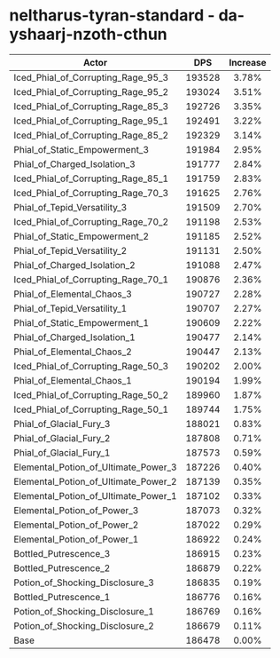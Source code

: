 # neltharus-tyran-standard - da-yshaarj-nzoth-cthun
| Actor | DPS | Increase |
|---|:---:|:---:|
|Iced_Phial_of_Corrupting_Rage_95_3|193528|3.78%|
|Iced_Phial_of_Corrupting_Rage_95_2|193024|3.51%|
|Iced_Phial_of_Corrupting_Rage_85_3|192726|3.35%|
|Iced_Phial_of_Corrupting_Rage_95_1|192491|3.22%|
|Iced_Phial_of_Corrupting_Rage_85_2|192329|3.14%|
|Phial_of_Static_Empowerment_3|191984|2.95%|
|Phial_of_Charged_Isolation_3|191777|2.84%|
|Iced_Phial_of_Corrupting_Rage_85_1|191759|2.83%|
|Iced_Phial_of_Corrupting_Rage_70_3|191625|2.76%|
|Phial_of_Tepid_Versatility_3|191509|2.70%|
|Iced_Phial_of_Corrupting_Rage_70_2|191198|2.53%|
|Phial_of_Static_Empowerment_2|191185|2.52%|
|Phial_of_Tepid_Versatility_2|191131|2.50%|
|Phial_of_Charged_Isolation_2|191088|2.47%|
|Iced_Phial_of_Corrupting_Rage_70_1|190876|2.36%|
|Phial_of_Elemental_Chaos_3|190727|2.28%|
|Phial_of_Tepid_Versatility_1|190707|2.27%|
|Phial_of_Static_Empowerment_1|190609|2.22%|
|Phial_of_Charged_Isolation_1|190477|2.14%|
|Phial_of_Elemental_Chaos_2|190447|2.13%|
|Iced_Phial_of_Corrupting_Rage_50_3|190202|2.00%|
|Phial_of_Elemental_Chaos_1|190194|1.99%|
|Iced_Phial_of_Corrupting_Rage_50_2|189960|1.87%|
|Iced_Phial_of_Corrupting_Rage_50_1|189744|1.75%|
|Phial_of_Glacial_Fury_3|188021|0.83%|
|Phial_of_Glacial_Fury_2|187808|0.71%|
|Phial_of_Glacial_Fury_1|187573|0.59%|
|Elemental_Potion_of_Ultimate_Power_3|187226|0.40%|
|Elemental_Potion_of_Ultimate_Power_2|187139|0.35%|
|Elemental_Potion_of_Ultimate_Power_1|187102|0.33%|
|Elemental_Potion_of_Power_3|187073|0.32%|
|Elemental_Potion_of_Power_2|187022|0.29%|
|Elemental_Potion_of_Power_1|186922|0.24%|
|Bottled_Putrescence_3|186915|0.23%|
|Bottled_Putrescence_2|186879|0.22%|
|Potion_of_Shocking_Disclosure_3|186835|0.19%|
|Bottled_Putrescence_1|186776|0.16%|
|Potion_of_Shocking_Disclosure_1|186769|0.16%|
|Potion_of_Shocking_Disclosure_2|186679|0.11%|
|Base|186478|0.00%|
